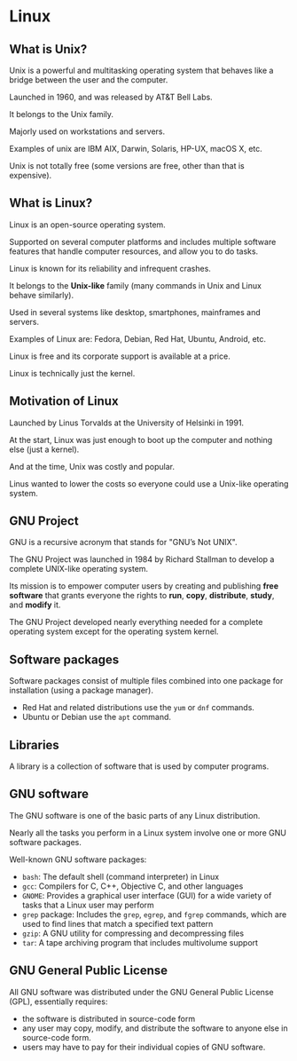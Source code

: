 # Linux

## What is Unix?

Unix is a powerful and multitasking operating system that behaves like a bridge between the user and the computer.

Launched in 1960, and was released by AT&T Bell Labs.

It belongs to the Unix family.

Majorly used on workstations and servers.

Examples of unix are IBM AIX, Darwin, Solaris, HP-UX, macOS X, etc.

Unix is not totally free (some versions are free, other than that is expensive).


## What is Linux?

Linux is an open-source operating system.

Supported on several computer platforms and includes multiple software features that handle computer resources, and allow you to do tasks.

Linux is known for its reliability and infrequent crashes. 

It belongs to the **Unix-like** family (many commands in Unix and Linux behave similarly).

Used in several systems like desktop, smartphones, mainframes and servers.

Examples of Linux are: Fedora, Debian, Red Hat, Ubuntu, Android, etc.

Linux is free and its corporate support is available at a price.

Linux is technically just the kernel.


## Motivation of Linux

Launched by Linus Torvalds at the University of Helsinki in 1991.

At the start, Linux was just enough to boot up the computer and nothing else (just a kernel).

And at the time, Unix was costly and popular.

Linus wanted to lower the costs so everyone could use a Unix-like operating system.


## GNU Project

GNU is a recursive acronym that stands for "GNU’s Not UNIX".

The GNU Project was launched in 1984 by Richard Stallman to develop a complete UNIX-like operating system.

Its mission is to empower computer users by creating and publishing **free software** that grants everyone the rights to **run**, **copy**, **distribute**, **study**, and **modify** it. 

The GNU Project developed nearly everything needed for a complete operating system except for the operating system kernel.


## Software packages

Software packages consist of multiple files combined into one package for installation (using a package manager).

- Red Hat and related distributions use the `yum` or `dnf` commands.
- Ubuntu or Debian use the `apt` command.


## Libraries

A library is a collection of software that is used by computer programs.


## GNU software

The GNU software is one of the basic parts of any Linux distribution.

Nearly all the tasks you perform in a Linux system involve one or more GNU software packages.

Well-known GNU software packages:

- `bash`: The default shell (command interpreter) in Linux
- `gcc`: Compilers for C, C++, Objective C, and other languages
- `GNOME`: Provides a graphical user interface (GUI) for a wide variety of tasks that a Linux user may perform
- `grep` package: Includes the `grep`, `egrep`, and `fgrep` commands, which are used to find lines that match a specified text pattern
- `gzip`: A GNU utility for compressing and decompressing files
- `tar`: A tape archiving program that includes multivolume support 
## GNU General Public License

All GNU software was distributed under the GNU General Public License (GPL), essentially requires:
- the software is distributed in source-code form
- any user may copy, modify, and distribute the software
to anyone else in source-code form. 
- users may have to pay for their individual copies of GNU software.
